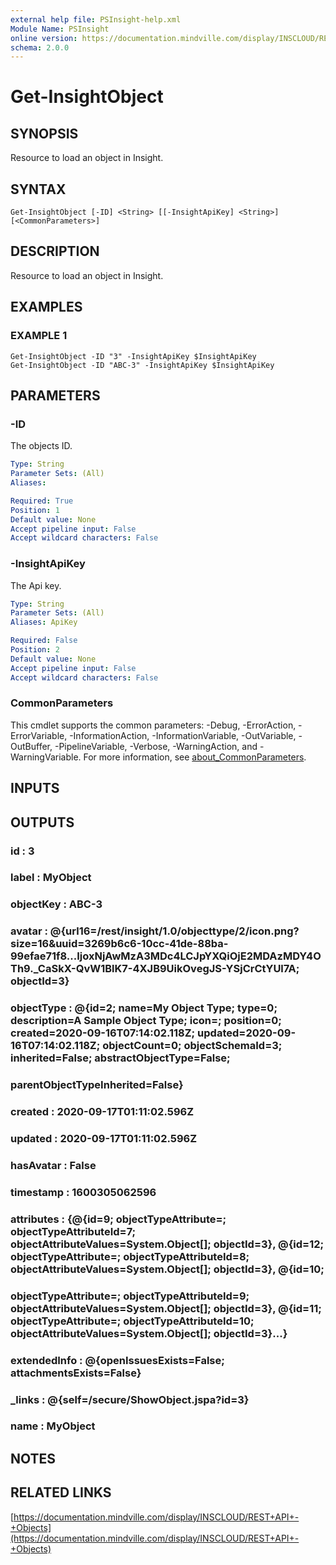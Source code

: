 ```yaml
---
external help file: PSInsight-help.xml
Module Name: PSInsight
online version: https://documentation.mindville.com/display/INSCLOUD/REST+API+-+Objects
schema: 2.0.0
---
```


# Get-InsightObject

## SYNOPSIS
Resource to load an object in Insight.

## SYNTAX

```
Get-InsightObject [-ID] <String> [[-InsightApiKey] <String>] [<CommonParameters>]
```

## DESCRIPTION
Resource to load an object in Insight.

## EXAMPLES

### EXAMPLE 1
```
Get-InsightObject -ID "3" -InsightApiKey $InsightApiKey
Get-InsightObject -ID "ABC-3" -InsightApiKey $InsightApiKey
```

## PARAMETERS

### -ID
The objects ID.

```yaml
Type: String
Parameter Sets: (All)
Aliases:

Required: True
Position: 1
Default value: None
Accept pipeline input: False
Accept wildcard characters: False
```

### -InsightApiKey
The Api key.

```yaml
Type: String
Parameter Sets: (All)
Aliases: ApiKey

Required: False
Position: 2
Default value: None
Accept pipeline input: False
Accept wildcard characters: False
```

### CommonParameters
This cmdlet supports the common parameters: -Debug, -ErrorAction, -ErrorVariable, -InformationAction, -InformationVariable, -OutVariable, -OutBuffer, -PipelineVariable, -Verbose, -WarningAction, and -WarningVariable. For more information, see [about_CommonParameters](http://go.microsoft.com/fwlink/?LinkID=113216).

## INPUTS

## OUTPUTS

### id           : 3
### label        : MyObject
### objectKey    : ABC-3
### avatar       : @{url16=/rest/insight/1.0/objecttype/2/icon.png?size=16&uuid=3269b6c6-10cc-41de-88ba-99efae71f8...IjoxNjAwMzA3MDc4LCJpYXQiOjE2MDAzMDY4OTh9._CaSkX-QvW1BlK7-4XJB9UikOvegJS-YSjCrCtYUl7A; objectId=3}
### objectType   : @{id=2; name=My Object Type; type=0; description=A Sample Object Type; icon=; position=0; created=2020-09-16T07:14:02.118Z; updated=2020-09-16T07:14:02.118Z; objectCount=0; objectSchemaId=3; inherited=False; abstractObjectType=False;
### parentObjectTypeInherited=False}
### created      : 2020-09-17T01:11:02.596Z
### updated      : 2020-09-17T01:11:02.596Z
### hasAvatar    : False
### timestamp    : 1600305062596
### attributes   : {@{id=9; objectTypeAttribute=; objectTypeAttributeId=7; objectAttributeValues=System.Object[]; objectId=3}, @{id=12; objectTypeAttribute=; objectTypeAttributeId=8; objectAttributeValues=System.Object[]; objectId=3}, @{id=10;
### objectTypeAttribute=; objectTypeAttributeId=9; objectAttributeValues=System.Object[]; objectId=3}, @{id=11; objectTypeAttribute=; objectTypeAttributeId=10; objectAttributeValues=System.Object[]; objectId=3}...}
### extendedInfo : @{openIssuesExists=False; attachmentsExists=False}
### _links       : @{self=/secure/ShowObject.jspa?id=3}
### name         : MyObject
## NOTES

## RELATED LINKS

[https://documentation.mindville.com/display/INSCLOUD/REST+API+-+Objects](https://documentation.mindville.com/display/INSCLOUD/REST+API+-+Objects)

